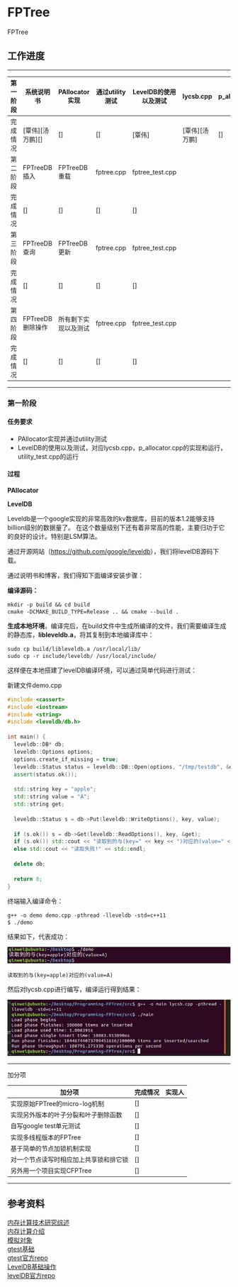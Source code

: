 # FPTree
FPTree

## 工作进度
---

|第一阶段|系统说明书|PAllocator实现|通过utility测试|LevelDB的使用以及测试|lycsb.cpp|p_allocator.cpp|utility_test.cpp的运行|
| ------ | ------ | ------ | ------ | ------ | ------ | ------ | ------ |
|完成情况|[覃伟][汤万鹏][]|[]|[]|[覃伟]|[覃伟][汤万鹏]|[]|[]|
|第二阶段|FPTreeDB插入|FPTreeDB重载|fptree.cpp|fptree_test.cpp|
|完成情况|[]|[]|[]|[]|
|第三阶段|FPTreeDB查询|FPTreeDB更新|fptree.cpp|fptree_test.cpp|
|完成情况|[]|[]|[]|[]|
|第四阶段|FPTreeDB删除操作|所有剩下实现以及测试|fptree.cpp|fptree_test.cpp|
|完成情况|[]|[]|[]|[]|

---
### 第一阶段

#### 任务要求

- PAllocator实现并通过utility测试
- LevelDB的使用以及测试，对应lycsb.cpp，p_allocator.cpp的实现和运行，utility_test.cpp的运行

#### 过程

**PAllocator**

**LevelDB**

Leveldb是一个google实现的非常高效的kv数据库，目前的版本1.2能够支持billion级别的数据量了。 在这个数量级别下还有着非常高的性能，主要归功于它的良好的设计。特别是LSM算法。

通过开源网站（<https://github.com/google/leveldb>），我们将levelDB源码下载。

通过说明书和博客，我们得知下面编译安装步骤：

**编译源码：**

```linux
mkdir -p build && cd build
cmake -DCMAKE_BUILD_TYPE=Release .. && cmake --build .
```

**生成本地环境**，编译完后，在build文件中生成所编译的文件，我们需要编译生成的静态库，**libleveldb.a**，将其复制到本地编译库中：

```
sudo cp build/libleveldb.a /usr/local/lib/
sudo cp -r include/leveldb/ /usr/local/include/
```

这样便在本地搭建了levelDB编译环境，可以通过简单代码进行测试：

新建文件demo.cpp

```c++
#include <cassert>
#include <iostream>
#include <string>
#include <leveldb/db.h>

int main() {
  leveldb::DB* db;
  leveldb::Options options;
  options.create_if_missing = true;
  leveldb::Status status = leveldb::DB::Open(options, "/tmp/testdb", &db);
  assert(status.ok());

  std::string key = "apple";
  std::string value = "A";
  std::string get;

  leveldb::Status s = db->Put(leveldb::WriteOptions(), key, value);
  
  if (s.ok()) s = db->Get(leveldb::ReadOptions(), key, &get);
  if (s.ok()) std::cout << "读取到的与(key=" << key << ")对应的(value=" << get << ")" << std::endl;
  else std::cout << "读取失败!" << std::endl;

  delete db;

  return 0;
}
```

终端输入编译命令：

```
g++ -o demo demo.cpp -pthread -lleveldb -std=c++11
$ ./demo
```

结果如下，代表成功：

![image](https://github.com/dbms-19/FPTree/blob/master/pic/2.jpg)

```
读取到的与(key=apple)对应的(value=A)
```

然后对lycsb.cpp进行编写，编译运行得到结果：

![image](https://github.com/dbms-19/FPTree/blob/master/pic/1.jpg)

---
加分项

|加分项|完成情况|实现人|
|---|---|---|
|实现原始FPTree的micro-log机制 |[]| |
|实现另外版本的叶子分裂和叶子删除函数 |[]| |
|自写google test单元测试 |[]| |
|实现多线程版本的FPTree |[]| |
|基于简单的节点加锁机制实现 |[]| |
|对一个节点读写时相应加上共享锁和排它锁 |[]| |
|另外用一个项目实现CFPTree |[]| |



---
## 参考资料
[内存计算技术研究综述](http://www.jos.org.cn/html/2016/8/5103.htm#top) <br>
[内存计算介绍](https://www.kancloud.cn/digest/in-memory-computing/202153) <br>
[模拟对象](https://zh.wikipedia.org/wiki/%E6%A8%A1%E6%8B%9F%E5%AF%B9%E8%B1%A1) <br>
[gtest基础](https://github.com/google/googletest/blob/master/googletest/docs/primer.md) <br>
[gtest官方repo](https://github.com/google/googletest) <br>
[LevelDB基础操作](https://github.com/google/leveldb/blob/master/doc/index.md) <br>
[levelDB官方repo](https://github.com/google/leveldb) <br>


